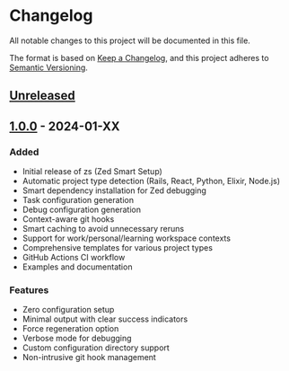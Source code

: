 # Changelog

All notable changes to this project will be documented in this file.

The format is based on [Keep a Changelog](https://keepachangelog.com/en/1.0.0/),
and this project adheres to [Semantic Versioning](https://semver.org/spec/v2.0.0.html).

## [Unreleased]

## [1.0.0] - 2024-01-XX

### Added
- Initial release of zs (Zed Smart Setup)
- Automatic project type detection (Rails, React, Python, Elixir, Node.js)
- Smart dependency installation for Zed debugging
- Task configuration generation
- Debug configuration generation
- Context-aware git hooks
- Smart caching to avoid unnecessary reruns
- Support for work/personal/learning workspace contexts
- Comprehensive templates for various project types
- GitHub Actions CI workflow
- Examples and documentation

### Features
- Zero configuration setup
- Minimal output with clear success indicators
- Force regeneration option
- Verbose mode for debugging
- Custom configuration directory support
- Non-intrusive git hook management

[Unreleased]: https://github.com/yourusername/zs-zed-smart-setup/compare/v1.0.0...HEAD
[1.0.0]: https://github.com/yourusername/zs-zed-smart-setup/releases/tag/v1.0.0